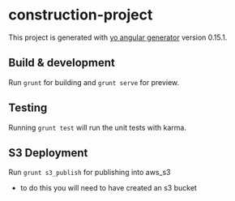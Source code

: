 # construction-project

This project is generated with [yo angular generator](https://github.com/yeoman/generator-angular)
version 0.15.1.

## Build & development

Run `grunt` for building and `grunt serve` for preview.

## Testing

Running `grunt test` will run the unit tests with karma.

## S3 Deployment

Run `grunt s3_publish` for publishing into aws_s3

- to do this you will need to have created an s3 bucket
